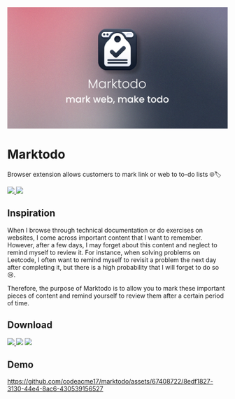 <img src="/docs/social.png"/>

<h1 >Marktodo</h1>

Browser extension allows customers to mark link or web to to-do lists 🌐🏷️

<p>  
<a href="/docs/zh-doc.md"> 
  <img src="https://img.shields.io/badge/中文文档-%23242D3E?style=flat&labelColor=%23242D3E&logo=microsofttranslator" />
</a>

<img src="https://img.shields.io/badge/License-MIT-%23242D3E?style=flat&labelColor=%23242D3E" />
</p>

## Inspiration

When I browse through technical documentation or do exercises on websites, I come across important content that I want to remember. However, after a few days, I may forget about this content and neglect to remind myself to review it. For instance, when solving problems on Leetcode, I often want to remind myself to revisit a problem the next day after completing it, but there is a high probability that I will forget to do so 😢.

Therefore, the purpose of Marktodo is to allow you to mark these important pieces of content and remind yourself to review them after a certain period of time.

## Download

<p>
  <a href="https://addons.mozilla.org/firefox/addon/marktodo/">
    <img height="60" src="https://blog.mozilla.org/addons/files/2020/04/get-the-addon-fx-apr-2020.svg">
  </a>
  <img height="60" src="https://storage.googleapis.com/web-dev-uploads/image/WlD8wC6g8khYWPJUsQceQkhXSlv1/iNEddTyWiMfLSwFD6qGq.png"/>
  <img height="60" src="https://upload.wikimedia.org/wikipedia/commons/thumb/f/f7/Get_it_from_Microsoft_Badge.svg/320px-Get_it_from_Microsoft_Badge.svg.png"/>
</p>

## Demo

https://github.com/codeacme17/marktodo/assets/67408722/8edf1827-3130-44e4-8ac6-430539156527



